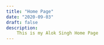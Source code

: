 ```yaml
---
title: "Home Page"
date: "2020-09-03"
draft: false
description:
    This is my Alok Singh Home Page
---
```


